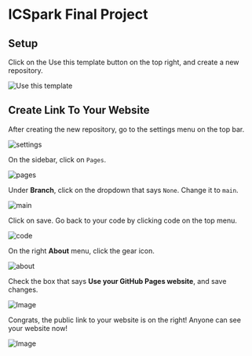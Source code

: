 # ICSpark Final Project

## Setup
Click on the Use this template button on the top right, and create a new repository.

![Use this template](https://github.com/user-attachments/assets/5d762dd4-48f1-40bb-a637-f337fce48745)

## Create Link To Your Website

After creating the new repository, go to the settings menu on the top bar.

![settings](https://github.com/user-attachments/assets/c0813bc8-49fe-4c07-ac0d-f72b7acacf1f)

On the sidebar, click on `Pages`.

![pages](https://github.com/user-attachments/assets/c39dfe71-444a-42d3-a59b-6fa03bb1084c)

Under **Branch**, click on the dropdown that says `None`. Change it to `main`.

![main](https://github.com/user-attachments/assets/6b20442d-565e-4468-8fc9-9732de26a4a5)

Click on save. Go back to your code by clicking code on the top menu.

![code](https://github.com/user-attachments/assets/7ae69f62-6e83-4fdd-8c74-7db65225db58)

On the right **About** menu, click the gear icon.

![about](https://github.com/user-attachments/assets/638c8044-cb4a-4880-b941-7760a9f780b7)

Check the box that says **Use your GitHub Pages website**, and save changes.

![Image](https://github.com/user-attachments/assets/4ac766d3-acba-4e05-b58f-b3a7c5b68540)

Congrats, the public link to your website is on the right! Anyone can see your website now!

![Image](https://github.com/user-attachments/assets/61f2a3d2-0962-4f38-81f4-2ca8c950a9d6)